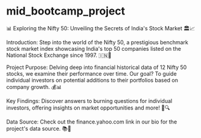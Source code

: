 # mid_bootcamp_project
📊 Exploring the Nifty 50: Unveiling the Secrets of India's Stock Market 🏛️📈

Introduction: Step into the world of the Nifty 50, a prestigious benchmark stock market index showcasing India's top 50 companies listed on the National Stock Exchange since 1997. 🇮🇳💼

Project Purpose: Delving deep into financial historical data of 12 Nifty 50 stocks, we examine their performance over time. Our goal? To guide individual investors on potential additions to their portfolios based on company growth. 💰📊

Key Findings: Discover answers to burning questions for individual investors, offering insights on market opportunities and more! 🧐🔍

Data Source: Check out the finance.yahoo.com link in our bio for the project's data source. 📚🔗
